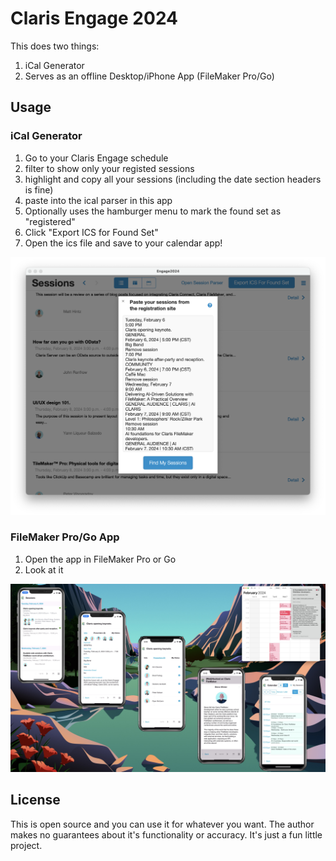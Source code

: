 # Claris Engage 2024

This does two things:

1. iCal Generator
2. Serves as an offline Desktop/iPhone App (FileMaker Pro/Go)

## Usage

### iCal Generator

1. Go to your Claris Engage schedule
2. filter to show only your registed sessions
3. highlight and copy all your sessions (including the date section headers is fine)
4. paste into the ical parser in this app
5. Optionally uses the hamburger menu to mark the found set as "registered"
6. Click "Export ICS for Found Set"
7. Open the ics file and save to your calendar app!

![find my sessions](./find-my-sessions.png)

### FileMaker Pro/Go App

1. Open the app in FileMaker Pro or Go
2. Look at it

![screens](./screens.jpg)

## License

This is open source and you can use it for whatever you want. The author makes no guarantees about it's functionality or accuracy. It's just a fun little project.
